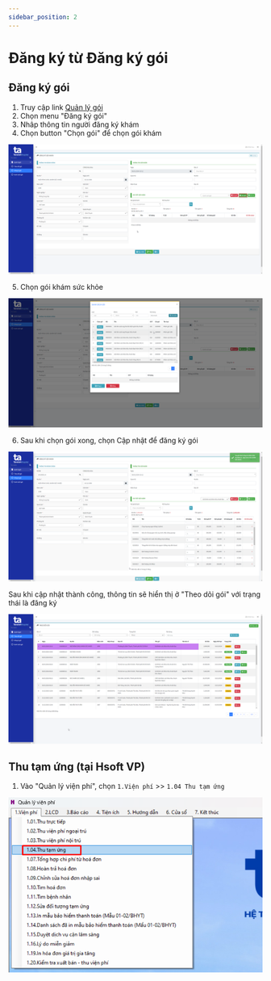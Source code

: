 ```yaml
---
sidebar_position: 2
---
```


# Đăng ký từ Đăng ký gói

## Đăng ký gói
1. Truy cập link [Quản lý gói](http://172.20.9.17:6023/)
2. Chọn menu "Đăng ký gói"
3. Nhâp thông tin người đăng ký khám 
4. Chọn button "Chọn gói" để chọn gói khám

![Alt text](img/dang-ky-goi.png)

5. Chọn gói khám sức khỏe

![Alt text](img/chon-goi.png)

6. Sau khi chọn gói xong, chọn Cập nhật để đăng ký gói

![Alt text](img/capnhat-goi.png)

Sau khi cập nhật thành công, thông tin sẽ hiển thị ở "Theo dõi gói" với trạng thái là đăng ký

![Alt text](img/ds-theo-doi.png)

## Thu tạm ứng (tại Hsoft VP)
1. Vào "Quản lý viện phí", chọn `1.Viện phí` >> `1.04 Thu tạm ứng`

![Alt text](img/menu-tamung.png)


